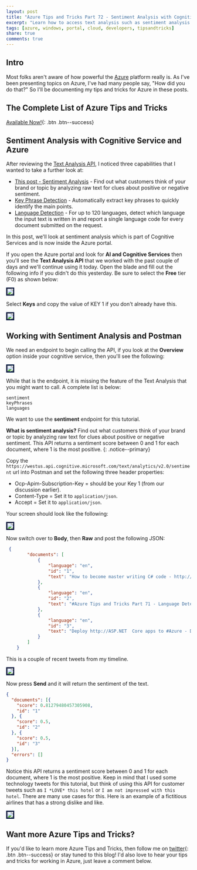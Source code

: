 ```yaml
---
layout: post
title: "Azure Tips and Tricks Part 72 - Sentiment Analysis with Cognitive Service and Azure"
excerpt: "Learn how to access text analysis such as sentiment analysis with Cognitive Service and Azure"
tags: [azure, windows, portal, cloud, developers, tipsandtricks]
share: true
comments: true
---
```


## Intro

Most folks aren't aware of how powerful the [Azure](http://www.azure.com) platform really is. As I've been presenting topics on Azure, I've had many people say, "How did you do that?" So I'll be documenting my tips and tricks for Azure in these posts.

## The Complete List of Azure Tips and Tricks

[Available Now!](https://michaelcrump.net/azure-tips-and-tricks-complete-list/){: .btn .btn--success} 

## Sentiment Analysis with Cognitive Service and Azure

After reviewing the [Text Analysis API](https://docs.microsoft.com/en-us/azure/cognitive-services/text-analytics/overview), I noticed three capabilities that I wanted to take a further look at: 

* [This post - Sentiment Analysis](https://www.michaelcrump.net/azure-tips-and-tricks72/) - Find out what customers think of your brand or topic by analyzing raw text for clues about positive or negative sentiment. 
* [Key Phrase Detection](https://www.michaelcrump.net/azure-tips-and-tricks70/) - Automatically extract key phrases to quickly identify the main points. 
* [Language Detection](https://www.michaelcrump.net/azure-tips-and-tricks71/) - For up to 120 languages, detect which language the input text is written in and report a single language code for every document submitted on the request. 

In this post, we'll look at sentiment analysis which is part of Cognitive Services and is now inside the Azure portal. 

If you open the Azure portal and look for **AI and Cognitive Services** then you'll see the **Text Analysis API** that we worked with the past couple of days and we'll continue using it today. Open the blade and fill out the following info if you didn't do this yesterday. Be sure to select the **Free** tier (F0) as shown below:

<img style="border:3px solid #021a40" src="/files/aicog2.png">

Select **Keys** and copy the value of KEY 1 if you don't already have this. 

<img style="border:3px solid #021a40" src="/files/aicog3.png">

## Working with Sentiment Analysis and Postman

We need an endpoint to begin calling the API, if you look at the **Overview** option inside your cognitive service, then you'll see the following: 

<img style="border:3px solid #021a40" src="/files/aicog6.png">

While that is the endpoint, it is missing the feature of the Text Analysis that you might want to call. A complete list is below:  

```text
sentiment
keyPhrases
languages
```

We want to use the **sentiment** endpoint for this tutorial. 

**What is sentiment analysis?** Find out what customers think of your brand or topic by analyzing raw text for clues about positive or negative sentiment. This API returns a sentiment score between 0 and 1 for each document, where 1 is the most positive.
{: .notice--primary}

Copy the `https://westus.api.cognitive.microsoft.com/text/analytics/v2.0/sentiment` url into Postman and set the following three header properties:

* Ocp-Apim-Subscription-Key = should be your Key 1 (from our discussion earlier). 
* Content-Type = Set it to `application/json`.
* Accept = Set it to `application/json`.

Your screen should look like the following: 

<img style="border:3px solid #021a40" src="/files/aicog9.png">

Now switch over to **Body**, then **Raw** and post the following JSON:

```json
 {
        "documents": [
            {
                "language": "en",
                "id": "1",
                "text": "How to become master writing C# code - http://mcrump.me/2oLeg5i  #dotnet #csharp"
            },
            {
                "language": "en",
                "id": "2",
                "text": "#Azure Tips and Tricks Part 71 - Language Detection with Cognitive Service and Azure."
            },
            {
                "language": "en",
                "id": "3",
                "text": "Deploy http://ASP.NET  Core apps to #Azure - Day 16 - 24 days of Front-end Development with http://ASP.NET  Core, #Angular, and Bootstrap - http://mcrump.me/2Be9vqY  #aspnet #webdev #javascript #webdev #dotnet"
            }
        ]
    }
```

This is a couple of recent tweets from my timeline.  

<img style="border:3px solid #021a40" src="/files/aicog10.png">

Now press **Send** and it will return the sentiment of the text.

```json
{
  "documents": [{
    "score": 0.81279480457305908,
    "id": "1"
  }, {
    "score": 0.5,
    "id": "2"
  }, {
    "score": 0.5,
    "id": "3"
  }],
  "errors": []
}
```

Notice this API returns a sentiment score between 0 and 1 for each document, where 1 is the most positive. Keep in mind that I used some technology tweets for this tutorial, but think of using this API for customer tweets such as `I *LOVE* this hotel` or `I am not impressed with this hotel`. There are many use cases for this. Here is an example of a fictitious airlines that has a strong dislike and like. 

<img style="border:3px solid #021a40" src="/files/aicog11.png">

## Want more Azure Tips and Tricks?

If you'd like to learn more Azure Tips and Tricks, then follow me on [twitter](http://twitter.com/mbcrump){: .btn .btn--success} or stay tuned to this blog! I'd also love to hear your tips and tricks for working in Azure, just leave a comment below. 